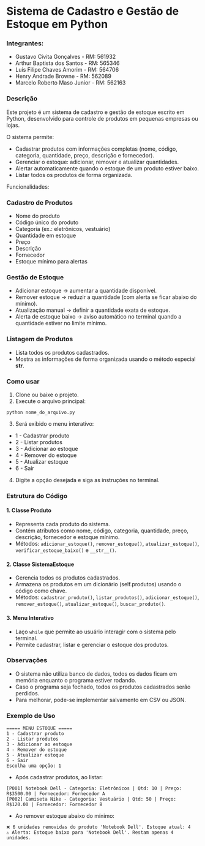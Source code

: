 # Sistema de Cadastro e Gestão de Estoque em Python
### Integrantes:
- Gustavo Civita Gonçalves - RM: 561932
- Arthur Baptista dos Santos - RM: 565346
- Luis Filipe Chaves Amorim - RM: 564706
- Henry Andrade Browne - RM: 562089
- Marcelo Roberto Maso Junior - RM: 562163


### Descrição

Este projeto é um sistema de cadastro e gestão de estoque escrito em Python, desenvolvido para controle de produtos em pequenas empresas ou lojas.

O sistema permite:

- Cadastrar produtos com informações completas (nome, código, categoria, quantidade, preço, descrição e fornecedor).
- Gerenciar o estoque: adicionar, remover e atualizar quantidades.
- Alertar automaticamente quando o estoque de um produto estiver baixo.
- Listar todos os produtos de forma organizada.

Funcionalidades:

### Cadastro de Produtos
- Nome do produto
- Código único do produto
- Categoria (ex.: eletrônicos, vestuário)
- Quantidade em estoque
- Preço
- Descrição
- Fornecedor
- Estoque mínimo para alertas

### Gestão de Estoque
- Adicionar estoque → aumentar a quantidade disponível.
- Remover estoque → reduzir a quantidade (com alerta se ficar abaixo do mínimo).
- Atualização manual → definir a quantidade exata de estoque.
- Alerta de estoque baixo → aviso automático no terminal quando a quantidade estiver no limite mínimo.

### Listagem de Produtos
- Lista todos os produtos cadastrados.
- Mostra as informações de forma organizada usando o método especial __str__.

### Como usar

1. Clone ou baixe o projeto.
2. Execute o arquivo principal:

``` python nome_do_arquivo.py ```

3. Será exibido o menu interativo:

- 1 - Cadastrar produto
- 2 - Listar produtos
- 3 - Adicionar ao estoque
- 4 - Remover do estoque
- 5 - Atualizar estoque
- 6 - Sair

4. Digite a opção desejada e siga as instruções no terminal.

### Estrutura do Código

#### 1. Classe Produto

- Representa cada produto do sistema.
- Contém atributos como nome, código, categoria, quantidade, preço, descrição, fornecedor e estoque mínimo.
- Métodos: ```adicionar_estoque()```, ```remover_estoque()```, ```atualizar_estoque()```, ```verificar_estoque_baixo()``` e ```__str__()```.

#### 2. Classe SistemaEstoque

- Gerencia todos os produtos cadastrados.
- Armazena os produtos em um dicionário (self.produtos) usando o código como chave.
- Métodos: ```cadastrar_produto()```, ```listar_produtos()```, ```adicionar_estoque()```, ```remover_estoque()```, ```atualizar_estoque()```, ```buscar_produto()```.

#### 3. Menu Interativo

- Laço ```while``` que permite ao usuário interagir com o sistema pelo terminal.
- Permite cadastrar, listar e gerenciar o estoque dos produtos.

### Observações

- O sistema não utiliza banco de dados, todos os dados ficam em memória enquanto o programa estiver rodando.
- Caso o programa seja fechado, todos os produtos cadastrados serão perdidos.
- Para melhorar, pode-se implementar salvamento em CSV ou JSON.

### Exemplo de Uso
```
===== MENU ESTOQUE =====
1 - Cadastrar produto
2 - Listar produtos
3 - Adicionar ao estoque
4 - Remover do estoque
5 - Atualizar estoque
6 - Sair
Escolha uma opção: 1
```

- Após cadastrar produtos, ao listar:

```
[P001] Notebook Dell - Categoria: Eletrônicos | Qtd: 10 | Preço: R$3500.00 | Fornecedor: Fornecedor A
[P002] Camiseta Nike - Categoria: Vestuário | Qtd: 50 | Preço: R$120.00 | Fornecedor: Fornecedor B
```

- Ao remover estoque abaixo do mínimo:

```
❌ 6 unidades removidas do produto 'Notebook Dell'. Estoque atual: 4
⚠️ Alerta: Estoque baixo para 'Notebook Dell'. Restam apenas 4 unidades.
```
